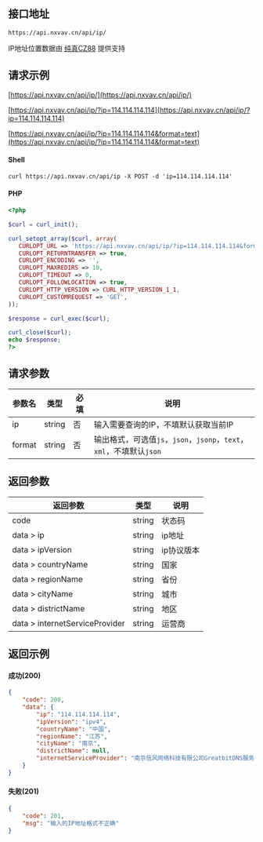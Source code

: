 ## 接口地址

```API
https://api.nxvav.cn/api/ip/
```

IP地址位置数据由 <a href="https://www.cz88.net" target="_blank">纯真CZ88</a> 提供支持

## 请求示例

[https://api.nxvav.cn/api/ip/](https://api.nxvav.cn/api/ip/)

[https://api.nxvav.cn/api/ip/?ip=114.114.114.114](https://api.nxvav.cn/api/ip/?ip=114.114.114.114)

[https://api.nxvav.cn/api/ip/?ip=114.114.114.114&format=text](https://api.nxvav.cn/api/ip/?ip=114.114.114.114&format=text)

<!-- tabs:start -->

#### **Shell**

```shell
curl https://api.nxvav.cn/api/ip -X POST -d 'ip=114.114.114.114'
```

#### **PHP**

```php
<?php

$curl = curl_init();

curl_setopt_array($curl, array(
   CURLOPT_URL => 'https://api.nxvav.cn/api/ip/?ip=114.114.114.114&format=json',
   CURLOPT_RETURNTRANSFER => true,
   CURLOPT_ENCODING => '',
   CURLOPT_MAXREDIRS => 10,
   CURLOPT_TIMEOUT => 0,
   CURLOPT_FOLLOWLOCATION => true,
   CURLOPT_HTTP_VERSION => CURL_HTTP_VERSION_1_1,
   CURLOPT_CUSTOMREQUEST => 'GET',
));

$response = curl_exec($curl);

curl_close($curl);
echo $response;
?>
```

<!-- tabs:end -->

## 请求参数

| 参数名 | 类型 | 必填 | 说明 |
| - | - | - | - |
| ip | string | 否 | 输入需要查询的IP，不填默认获取当前IP |
| format | string | 否 | 输出格式，可选值`js`，`json`，`jsonp`，`text`，`xml`，不填默认`json` |

## 返回参数

| 返回参数 | 类型 | 说明 |
| - | - | - |
| code | string | 状态码 |
| data > ip | string | ip地址 |
| data > ipVersion | string | ip协议版本 |
| data > countryName | string | 国家 |
| data > regionName | string | 省份 |
| data > cityName | string | 城市 |
| data > districtName | string | 地区 |
| data > internetServiceProvider | string | 运营商 |

## 返回示例

<!-- tabs:start -->

#### **成功(200)**

```json
{
    "code": 200,
    "data": {
        "ip": "114.114.114.114",
        "ipVersion": "ipv4",
        "countryName": "中国",
        "regionName": "江苏",
        "cityName": "南京",
        "districtName": null,
        "internetServiceProvider": "南京信风网络科技有限公司GreatbitDNS服务器"
    }
}
```

#### **失败(201)**

```json
{
    "code": 201,
    "msg": "输入的IP地址格式不正确"
}
```

<!-- tabs:end -->